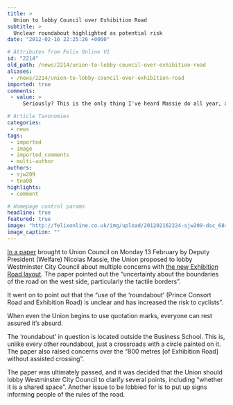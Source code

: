 ```yaml
---
title: >
  Union to lobby Council over Exhibition Road
subtitle: >
  Unclear roundabout highlighted as potential risk
date: "2012-02-16 22:25:26 +0000"

# Attributes from Felix Online V1
id: "2214"
old_path: /news/2214/union-to-lobby-council-over-exhibition-road
aliases:
 - /news/2214/union-to-lobby-council-over-exhibition-road
imported: true
comments:
 - value: >
     Seriously? This is the only thing I've heard Massie do all year, and let's be honest it's a complete load of bollocks. Maybe he should spend less time with miss palm and her five children and more time doing his job.,In a week where you would expect your student representative to actually do some work (This week is Eating Disorders Awareness Week), the only substance cuming from the office of our DPW is “uncertainty about the boundaries of the road on the west side, particularly the tactile borders”. When there are way more important issues in the country to campaign about, I begin to loose faith. FFS there's even a banner about LGBT month, yet another week of welfare is missed by Massie. <br> <br>How the student body accepts the colossal waste of money that is a sabbatical salary in such an absent representative is beyond me. Then again the only people who can do anything about it are most likely part of the "inner circle" constructed by incestuous Union polotics.,I'm not even going to try and post as just ano

# Article Taxonomies
categories:
 - news
tags:
 - imported
 - image
 - imported_comments
 - multi-author
authors:
 - sjw209
 - tna08
highlights:
 - comment

# Homepage control params
headline: true
featured: true
image: "http://felixonline.co.uk/img/upload/201202162224-sjw209-dsc_6844.jpg"
image_caption: ""
---
```


[In a paper](http://www.imperialcollegeunion.org/data/files/imperial-college-union-stance-on-exhibition-road-3971.pdf) brought to Union Council on Monday 13 February by Deputy President (Welfare) Nicolas Massie, the Union proposed to lobby Westminster City Council about multiple concerns with [the new Exhibition Road layout](http://felixonline.co.uk/news/2121/exhibition-road-closes-for-grand-opening-/). The paper pointed out the “uncertainty about the boundaries of the road on the west side, particularly the tactile borders”.

It went on to point out that the “use of the ‘roundabout’ (Prince Consort Road and Exhibition Road) is unclear and has increased the risk to cyclists”.

When even the Union begins to use quotation marks, everyone can rest assured it’s absurd.

The ‘roundabout’ in question is located outside the Business School. This is, unlike every other roundabout, just a crossroads with a circle painted on it. The paper also raised concerns over the “800 metres [of Exhibition Road] without assisted crossing”.

The paper was ultimately passed, and it was decided that the Union should lobby Westminster City Council to clarify several points, including “whether it is a shared space”. Another issue to be lobbied for is to put up signs informing people of the rules of the road.
